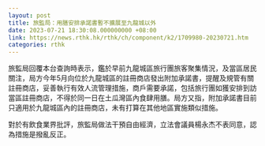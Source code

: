 ```yaml
---
layout: post
title: 旅監局：用膳安排承諾書暫不擴展至九龍城以外
date: 2023-07-21 18:30:08.000000000 +08:00
link: https://news.rthk.hk/rthk/ch/component/k2/1709980-20230721.htm
categories: rthk
---
```


旅監局回覆本台查詢時表示，鑑於早前九龍城區旅行團旅客聚集情況，及當區居民關注，局方今年5月向位於九龍城區的註冊商店發出附加承諾書，提醒及規管有關註冊商店，妥善執行有效人流管理措施，商戶需要承諾，包括旅行團如獲安排到訪當區註冊商店，不得於同一日在土瓜灣區內食肆用膳。局方又指，附加承諾書目前只適用於九龍城區內的註冊商店，未有打算在其他地區實施類似措施。

對於有飲食業界批評，旅監局做法干預自由經濟，立法會議員楊永杰不表同意，認為措施是撥亂反正。
